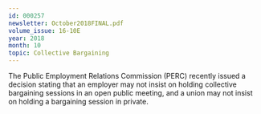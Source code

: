 ```yaml
---
id: 000257
newsletter: October2018FINAL.pdf
volume_issue: 16-10E
year: 2018
month: 10
topic: Collective Bargaining
---
```


The Public Employment Relations Commission (PERC) recently issued a decision stating that an employer may not insist on holding collective bargaining sessions in an open public meeting, and a union may not insist on holding a bargaining session in private.